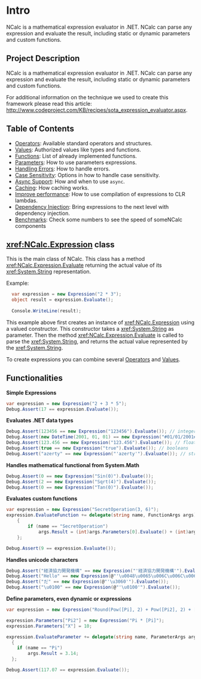 # Intro

NCalc is a mathematical expression evaluator in .NET. NCalc can parse any expression and evaluate the result, including static or dynamic parameters and custom functions.

## Project Description

NCalc is a mathematical expression evaluator in .NET. NCalc can parse any expression and evaluate the result, including static or dynamic parameters and custom functions.

For additional information on the technique we used to create this framework please read this article: http://www.codeproject.com/KB/recipes/sota_expression_evaluator.aspx.

## Table of Contents
- [Operators](operators.md): Available standard operators and structures.
- [Values](values.md): Authorized values like types and functions.
- [Functions](functions.md):  List of already implemented functions.
- [Parameters](parameters.md):  How to use parameters expressions.
- [Handling Errors](handling_errors.md):  How to handle errors.
- [Case Sensitivity](case_sensitivity.md): Options in how to handle case sensitivity.
- [Async Support](async.md): How and when to use `async`.
- [Caching](caching.md): How caching works.
- [Improve performance](lambda_compilation.md): How to use compilation of expressions to CLR lambdas.
- [Dependency Injection](dependency_injection.md): Bring expressions to the next level with dependency injection.
- [Benchmarks](benchmarks.md): Check some numbers to see the speed of someNCalc components
## <xref:NCalc.Expression> class
This is the main class of NCalc.
This class has a method <xref:NCalc.Expression.Evaluate> returning the actual value of its <xref:System.String> representation.

Example:

```c#
  var expression = new Expression("2 * 3");
  object result = expression.Evaluate();
  
  Console.WriteLine(result);
```

This example above first creates an instance of <xref:NCalc.Expression> using a valued constructor. This constructor takes a <xref:System.String> as parameter.
Then the method <xref:NCalc.Expression.Evaluate> is called to parse the <xref:System.String>, and returns the actual value represented by the <xref:System.String>.

To create expressions you can combine several [Operators](operators.md) and [Values](values.md).

## Functionalities
**Simple Expressions**

```c#
var expression = new Expression("2 + 3 * 5");
Debug.Assert(17 == expression.Evaluate());
```

**Evaluates .NET data types**

```c#
Debug.Assert(123456 == new Expression("123456").Evaluate()); // integers
Debug.Assert(new DateTime(2001, 01, 01) == new Expression("#01/01/2001#").Evaluate()); // datetime
Debug.Assert(123.456 == new Expression("123.456").Evaluate()); // floating point numbers
Debug.Assert(true == new Expression("true").Evaluate()); // booleans
Debug.Assert("azerty" == new Expression("'azerty'").Evaluate()); // strings
```

**Handles mathematical functional from System.Math**

```c#
Debug.Assert(0 == new Expression("Sin(0)").Evaluate());
Debug.Assert(2 == new Expression("Sqrt(4)").Evaluate());
Debug.Assert(0 == new Expression("Tan(0)").Evaluate());
```

**Evaluates custom functions**

```c#
var expression = new Expression("SecretOperation(3, 6)");
expression.EvaluateFunction += delegate(string name, FunctionArgs args)
    {
        if (name == "SecretOperation")
            args.Result = (int)args.Parameters[0].Evaluate() + (int)args.Parameters[1].Evaluate();
    };

Debug.Assert(9 == expression.Evaluate());
```

**Handles unicode characters**

```c#
Debug.Assert("経済協力開発機構" == new Expression("'経済協力開発機構'").Evaluate());
Debug.Assert("Hello" == new Expression(@"'\u0048\u0065\u006C\u006C\u006F'").Evaluate());
Debug.Assert("だ" == new Expression(@"'\u3060'").Evaluate());
Debug.Assert("\u0100" == new Expression(@"'\u0100'").Evaluate());
```

**Define parameters, even dynamic or expressions**

```c#
var expression = new Expression("Round(Pow([Pi], 2) + Pow([Pi2], 2) + [X], 2)");

expression.Parameters["Pi2"] = new Expression("Pi * [Pi]");
expression.Parameters["X"] = 10;

expression.EvaluateParameter += delegate(string name, ParameterArgs args)
  {
    if (name == "Pi")
        args.Result = 3.14;
  };

Debug.Assert(117.07 == expression.Evaluate());
```